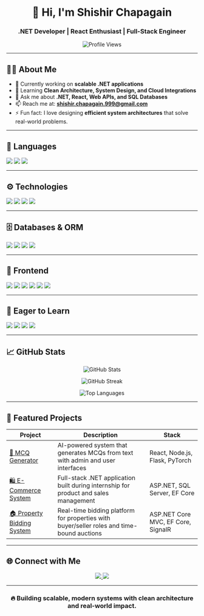 <h1 align="center">👋 Hi, I'm Shishir Chapagain</h1>
<h3 align="center">.NET Developer | React Enthusiast | Full-Stack Engineer</h3>

<p align="center">
  <img src="https://komarev.com/ghpvc/?username=sesir00&label=Profile%20Views&color=0e75b6&style=flat-square" alt="Profile Views" />
</p>

---

## 🧑‍💻 About Me

- 🔭 Currently working on **scalable .NET applications**  
- 🌱 Learning **Clean Architecture, System Design, and Cloud Integrations**  
- 💬 Ask me about **.NET, React, Web APIs, and SQL Databases**  
- 📫 Reach me at: **shishir.chapagain.999@gmail.com**  
- ⚡ Fun fact: I love designing **efficient system architectures** that solve real-world problems.

---

## 🧠 Languages
<p align="left">
  <img src="https://img.shields.io/badge/C%23-512BD4?style=for-the-badge&logo=c-sharp&logoColor=white" />
  <img src="https://img.shields.io/badge/JavaScript-F7DF1E?style=for-the-badge&logo=javascript&logoColor=black" />
  <img src="https://img.shields.io/badge/Python-3776AB?style=for-the-badge&logo=python&logoColor=white" />
</p>

---

## ⚙️ Technologies
<p align="left">
  <img src="https://img.shields.io/badge/ASP.NET%20Core-512BD4?style=for-the-badge&logo=dotnet&logoColor=white" />
  <img src="https://img.shields.io/badge/Node.js-339933?style=for-the-badge&logo=node.js&logoColor=white" />
  <img src="https://img.shields.io/badge/Express.js-000000?style=for-the-badge&logo=express&logoColor=white" />
  <img src="https://img.shields.io/badge/Docker-2496ED?style=for-the-badge&logo=docker&logoColor=white" />
</p>

---

## 🗄️ Databases & ORM
<p align="left">
  <img src="https://img.shields.io/badge/SQL%20Server-CC2927?style=for-the-badge&logo=microsoft-sql-server&logoColor=white" />
  <img src="https://img.shields.io/badge/PostgreSQL-316192?style=for-the-badge&logo=postgresql&logoColor=white" />
  <img src="https://img.shields.io/badge/MongoDB-47A248?style=for-the-badge&logo=mongodb&logoColor=white" />
  <img src="https://img.shields.io/badge/Entity%20Framework%20Core-68217A?style=for-the-badge&logo=dotnet&logoColor=white" />
</p>

---

## 🎨 Frontend
<p align="left">
  <img src="https://img.shields.io/badge/HTML5-E34F26?style=for-the-badge&logo=html5&logoColor=white" />
  <img src="https://img.shields.io/badge/CSS3-1572B6?style=for-the-badge&logo=css3&logoColor=white" />
  <img src="https://img.shields.io/badge/React-61DAFB?style=for-the-badge&logo=react&logoColor=black" />
  <img src="https://img.shields.io/badge/TailwindCSS-38B2AC?style=for-the-badge&logo=tailwind-css&logoColor=white" />
  <img src="https://img.shields.io/badge/TypeScript-3178C6?style=for-the-badge&logo=typescript&logoColor=white" />
  <img src="https://img.shields.io/badge/Bootstrap-7952B3?style=for-the-badge&logo=bootstrap&logoColor=white" />
</p>

---

## 🚀 Eager to Learn
<p align="left">
  <img src="https://img.shields.io/badge/PyTorch-EE4C2C?style=for-the-badge&logo=pytorch&logoColor=white" />
  <img src="https://img.shields.io/badge/Azure-0089D6?style=for-the-badge&logo=microsoft-azure&logoColor=white" />
  <img src="https://img.shields.io/badge/Pandas-150458?style=for-the-badge&logo=pandas&logoColor=white" />
  <img src="https://img.shields.io/badge/NumPy-013243?style=for-the-badge&logo=numpy&logoColor=white" />
</p>

---

## 📈 GitHub Stats

<p align="center">
  <img src="https://github-readme-stats.vercel.app/api?username=sesir00&show_icons=true&theme=react&hide_border=true" alt="GitHub Stats" />
</p>

<p align="center">
  <img src="https://github-readme-streak-stats.herokuapp.com/?user=sesir00&theme=react&hide_border=true" alt="GitHub Streak" />
</p>

<p align="center">
  <img src="https://github-readme-stats.vercel.app/api/top-langs/?username=sesir00&layout=compact&langs_count=8&theme=react&hide_border=true" alt="Top Languages" />
</p>

---

## 💼 Featured Projects

| Project | Description | Stack |
|----------|--------------|--------|
| [🧠 MCQ Generator](https://github.com/sesir00/mcq) | AI-powered system that generates MCQs from text with admin and user interfaces | React, Node.js, Flask, PyTorch |
| [🛍️ E-Commerce System](https://github.com/sesir00/Intern) | Full-stack .NET application built during internship for product and sales management | ASP.NET, SQL Server, EF Core |
| [🏠 Property Bidding System](https://github.com/sesir00/Property-Bidding) | Real-time bidding platform for properties with buyer/seller roles and time-bound auctions | ASP.NET Core MVC, EF Core, SignalR |

---

## 🌐 Connect with Me

<p align="center">
  <a href="https://www.linkedin.com/in/shishir-chapagain-198683226/" target="_blank">
    <img src="https://img.shields.io/badge/LinkedIn-0077B5?style=for-the-badge&logo=linkedin&logoColor=white" />
  </a>
  <a href="https://x.com/sesi_rma" target="_blank">
    <img src="https://img.shields.io/badge/Twitter-000000?style=for-the-badge&logo=x&logoColor=white" />
  </a>
</p>

---

<h3 align="center">🔥 Building scalable, modern systems with clean architecture and real-world impact.</h3>
